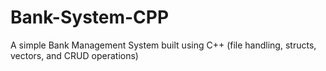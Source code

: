 # Bank-System-CPP
A simple Bank Management System built using C++ (file handling, structs, vectors, and CRUD operations)
